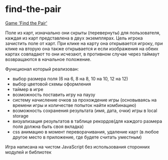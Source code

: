 # find-the-pair

[Game 'Find the Pair'](https://evgenbabenko.github.io/find-the-pair/ "Game 'Find the Pair'")

Поле из карт, изначально они скрыты (перевернуты) для пользователя, каждая из карт представлена в двух экземплярах. Цель игрока зачистить поле от карт. При клике на карту она открывается игроку, при клике на вторую она также открывается и если изображения на обеих картах совпадают то они исчезают, в противном случае через таймаут возвращаются в начальное положение.

Функционал который реализован:
- выбор размера поля (6 на 6, 8 на 8, 10 на 10, 12 на 12)
- выбор цветовой схемы оформления
- таймер в игре
- возможность поставить игру на паузу
- систему начисление очков за прохождение игры (основываясь на времени игры и количестве попыток найти комбинацию)
- возможность сохранения результата (имя, дата, очки) игры в local storage
- визуализация результатов в таблице рекордов(для каждого размера поля должна быть своя вкладка)
- css анимацию в момент переворачивания, удаление карт (в любое другое место в приложение, где будете считать уместным)

Игра написана на чистом JavaScript без использования сторонних модулей и библиотек